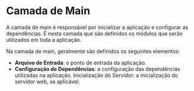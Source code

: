 # Camada de Main
A camada de main é responsável por inicializar a aplicação e configurar as dependências. É nesta camada que são definidos os módulos que serão utilizados em toda a aplicação.

Na camada de main, geralmente são definidos os seguintes elementos:

- **Arquivo de Entrada**: o ponto de entrada da aplicação.
- **Configuração de Dependências**: a configuração das dependências utilizadas na aplicação.
Inicialização do Servidor: a inicialização do servidor web, se aplicável.